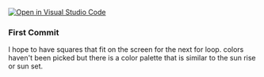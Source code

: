 [![Open in Visual Studio Code](https://classroom.github.com/assets/open-in-vscode-c66648af7eb3fe8bc4f294546bfd86ef473780cde1dea487d3c4ff354943c9ae.svg)](https://classroom.github.com/online_ide?assignment_repo_id=10300806&assignment_repo_type=AssignmentRepo)
### First Commit

I hope to have squares that fit on the screen for the next for loop.  colors haven't been picked but there is a color palette that is similar to the sun rise or sun set.  

